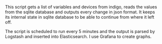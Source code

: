 This script gets a list of variables and devices from indigo, reads the values
from the sqlite database and outputs every change in json format. It keeps its
internal state in sqlite database to be able to continue from where it left
off.

The script is scheduled to run every 5 minutes and the output is parsed
by Logstash and inserted into Elasticsearch. I use Grafana to create graphs.

